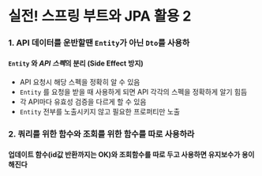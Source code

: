 # 실전! 스프링 부트와 JPA 활용 2

### 1. API 데이터를 운반할땐 `Entity`가 아닌 `Dto`를 사용하
#### `Entity` 와 *API 스펙*의 분리 (Side Effect 방지)
* API 요청시 해당 스펙을 정확히 알 수 있음
* `Entity` 를 요청을 받을 때 사용하게 되면 API 각각의 스펙을 정확하게 알기 힘듬
* 각 API마다 유효성 검증을 다르게 할 수 있음
* `Entity` 전부를 노출시키지 않고 필요한 프로퍼티만 노출

### 2. 쿼리를 위한 함수와 조회를 위한 함수를 따로 사용하라
#### 업데이트 함수(id값 반환까지는 OK)와 조회함수를 따로 두고 사용하면 유지보수가 용이해진다